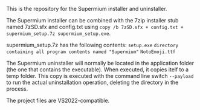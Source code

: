 This is the repository for the Supermium installer and uninstaller.

The Supermium installer can be combined with the 7zip installer stub named 7zSD.sfx and config.txt using
``copy /b 7zSD.sfx + config.txt + supermium_setup.7z supermium_setup.exe``.

supermium_setup.7z has the following contents:
``setup.exe``
``directory containing all program contents named "Supermium"``
``NotoEmoji.ttf``

The Supermium uninstaller will normally be located in the application folder (the one that contains the executable).
When executed, it copies itelf to a temp folder. This copy is executed with the command line switch ``--payload`` 
to run the actual uninstallation operation, deleting the directory in the process.

The project files are VS2022-compatible.
